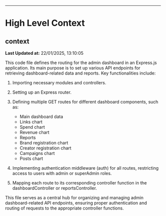

---
# High Level Context
## context
**Last Updated at:** 22/01/2025, 13:10:05

This code file defines the routing for the admin dashboard in an Express.js application. Its main purpose is to set up various API endpoints for retrieving dashboard-related data and reports. Key functionalities include:

1. Importing necessary modules and controllers.
2. Setting up an Express router.
3. Defining multiple GET routes for different dashboard components, such as:
   - Main dashboard data
   - Links chart
   - Spend chart
   - Revenue chart
   - Reports
   - Brand registration chart
   - Creator registration chart
   - Campaigns chart
   - Posts chart

4. Implementing authentication middleware (auth) for all routes, restricting access to users with admin or superAdmin roles.
5. Mapping each route to its corresponding controller function in the dashboardController or reportsController.

This file serves as a central hub for organizing and managing admin dashboard-related API endpoints, ensuring proper authentication and routing of requests to the appropriate controller functions.
